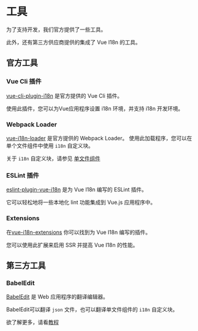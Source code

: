 # 工具

为了支持开发，我们官方提供了一些工具。

此外，还有第三方供应商提供的集成了 Vue I18n 的工具。

## 官方工具

### Vue Cli 插件

[vue-cli-plugin-i18n](https://github.com/kazupon/vue-cli-plugin-i18n) 是官方提供的 Vue Cli 插件。

使用此插件，您可以为Vue应用程序设置 i18n 环境，并支持 i18n 开发环境。

### Webpack Loader

[vue-i18n-loader](https://github.com/kazupon/vue-i18n-loader) 是官方提供的 Webpack Loader。
使用此加载程序，您可以在单个文件组件中使用 `i18n` 自定义块。

关于 `i18n` 自定义块，请参见 [单文件组件](./sfc.md)

### ESLint 插件

[eslint-plugin-vue-i18n](https://intlify.github.io/eslint-plugin-vue-i18n/) 是为 Vue I18n 编写的 ESLint 插件。

它可以轻松地将一些本地化 lint 功能集成到 Vue.js 应用程序中。

### Extensions

在[vue-i18n-extensions](https://github.com/kazupon/vue-i18n-extensions) 你可以找到为 Vue I18n 编写的插件。

您可以使用此扩展来启用 SSR 并提高 Vue I18n 的性能。

## 第三方工具

### BabelEdit

[BabelEdit](https://www.codeandweb.com/babeledit) 是 Web 应用程序的翻译编辑器。

BabelEdit可以翻译 `json` 文件，也可以翻译单文件组件的 `i18n` 自定义块。

欲了解更多，请看[教程](https://www.codeandweb.com/babeledit/tutorials/how-to-translate-your-vue-app-with-vue-i18n)
